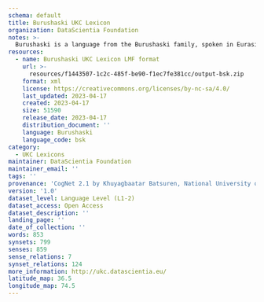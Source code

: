 ```yaml
---
schema: default
title: Burushaski UKC Lexicon
organization: DataScientia Foundation
notes: >-
  Burushaski is a language from the Burushaski family, spoken in Eurasia. The UKC Lexicon of Burushaski is represented as a lexico-semantic network. It consists of words, word senses, synsets, as well as sense-level and synset-level relationships.
resources:
  - name: Burushaski UKC Lexicon LMF format
    url: >-
      resources/f1443507-1c2c-485f-be90-f1ec7fe381cc/output-bsk.zip
    format: xml
    license: https://creativecommons.org/licenses/by-nc-sa/4.0/
    last_updated: 2023-04-17
    created: 2023-04-17
    size: 51590
    release_date: 2023-04-17
    distribution_document: ''
    language: Burushaski
    language_code: bsk
category:
  - UKC Lexicons
maintainer: DataScientia Foundation
maintainer_email: ''
tags: ''
provenance: 'CogNet 2.1 by Khuyagbaatar Batsuren, National University of Mongolia (http://cognet.ukc.disi.unitn.it); UniMet: Universal Metonymy 1.0 by Temuulen Khishigsuren and Gábor Bella (http://ukc.disi.unitn.it/index.php/metonymy/); Antonymy 1.0 by Gábor Bella (http://ukc.datascientia.eu); NorthEuraLex 0.9 by Johannes Dellert and Gerhard Jäger, Eberhard Karls Universität Tübingen (http://northeuralex.org/); Princeton WordNet 2.1 by Princeton University (https://wordnet.princeton.edu)'
version: '1.0'
dataset_level: Language Level (L1-2)
dataset_access: Open Access
dataset_description: ''
landing_page: ''
date_of_collection: ''
words: 853
synsets: 799
senses: 859
sense_relations: 7
synset_relations: 124
more_information: http://ukc.datascientia.eu/
latitude_map: 36.5
longitude_map: 74.5
---
```

